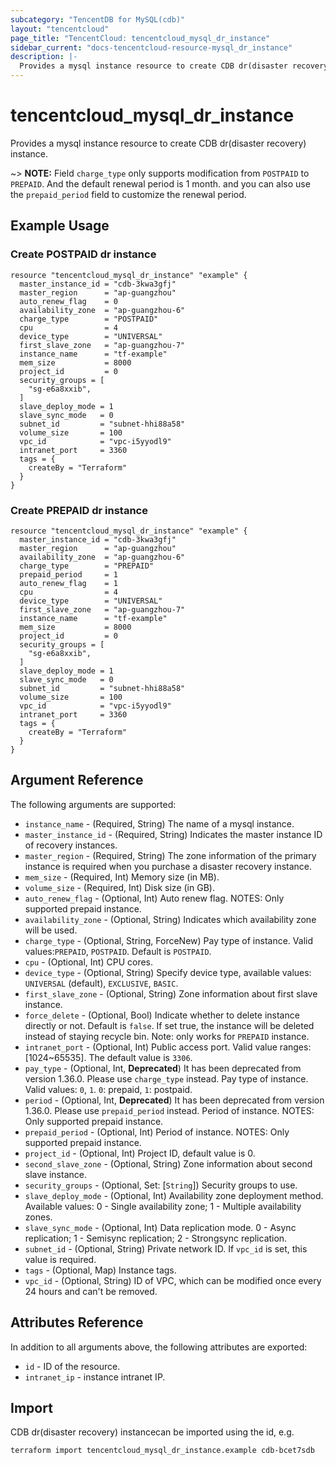 ```yaml
---
subcategory: "TencentDB for MySQL(cdb)"
layout: "tencentcloud"
page_title: "TencentCloud: tencentcloud_mysql_dr_instance"
sidebar_current: "docs-tencentcloud-resource-mysql_dr_instance"
description: |-
  Provides a mysql instance resource to create CDB dr(disaster recovery) instance.
---
```


# tencentcloud_mysql_dr_instance

Provides a mysql instance resource to create CDB dr(disaster recovery) instance.

~> **NOTE:** Field `charge_type` only supports modification from `POSTPAID` to `PREPAID`. And the default renewal period is 1 month. and you can also use the `prepaid_period` field to customize the renewal period.

## Example Usage

### Create POSTPAID dr instance

```hcl
resource "tencentcloud_mysql_dr_instance" "example" {
  master_instance_id = "cdb-3kwa3gfj"
  master_region      = "ap-guangzhou"
  auto_renew_flag    = 0
  availability_zone  = "ap-guangzhou-6"
  charge_type        = "POSTPAID"
  cpu                = 4
  device_type        = "UNIVERSAL"
  first_slave_zone   = "ap-guangzhou-7"
  instance_name      = "tf-example"
  mem_size           = 8000
  project_id         = 0
  security_groups = [
    "sg-e6a8xxib",
  ]
  slave_deploy_mode = 1
  slave_sync_mode   = 0
  subnet_id         = "subnet-hhi88a58"
  volume_size       = 100
  vpc_id            = "vpc-i5yyodl9"
  intranet_port     = 3360
  tags = {
    createBy = "Terraform"
  }
}
```

### Create PREPAID dr instance

```hcl
resource "tencentcloud_mysql_dr_instance" "example" {
  master_instance_id = "cdb-3kwa3gfj"
  master_region      = "ap-guangzhou"
  availability_zone  = "ap-guangzhou-6"
  charge_type        = "PREPAID"
  prepaid_period     = 1
  auto_renew_flag    = 1
  cpu                = 4
  device_type        = "UNIVERSAL"
  first_slave_zone   = "ap-guangzhou-7"
  instance_name      = "tf-example"
  mem_size           = 8000
  project_id         = 0
  security_groups = [
    "sg-e6a8xxib",
  ]
  slave_deploy_mode = 1
  slave_sync_mode   = 0
  subnet_id         = "subnet-hhi88a58"
  volume_size       = 100
  vpc_id            = "vpc-i5yyodl9"
  intranet_port     = 3360
  tags = {
    createBy = "Terraform"
  }
}
```

## Argument Reference

The following arguments are supported:

* `instance_name` - (Required, String) The name of a mysql instance.
* `master_instance_id` - (Required, String) Indicates the master instance ID of recovery instances.
* `master_region` - (Required, String) The zone information of the primary instance is required when you purchase a disaster recovery instance.
* `mem_size` - (Required, Int) Memory size (in MB).
* `volume_size` - (Required, Int) Disk size (in GB).
* `auto_renew_flag` - (Optional, Int) Auto renew flag. NOTES: Only supported prepaid instance.
* `availability_zone` - (Optional, String) Indicates which availability zone will be used.
* `charge_type` - (Optional, String, ForceNew) Pay type of instance. Valid values:`PREPAID`, `POSTPAID`. Default is `POSTPAID`.
* `cpu` - (Optional, Int) CPU cores.
* `device_type` - (Optional, String) Specify device type, available values: `UNIVERSAL` (default), `EXCLUSIVE`, `BASIC`.
* `first_slave_zone` - (Optional, String) Zone information about first slave instance.
* `force_delete` - (Optional, Bool) Indicate whether to delete instance directly or not. Default is `false`. If set true, the instance will be deleted instead of staying recycle bin. Note: only works for `PREPAID` instance.
* `intranet_port` - (Optional, Int) Public access port. Valid value ranges: [1024~65535]. The default value is `3306`.
* `pay_type` - (Optional, Int, **Deprecated**) It has been deprecated from version 1.36.0. Please use `charge_type` instead. Pay type of instance. Valid values: `0`, `1`. `0`: prepaid, `1`: postpaid.
* `period` - (Optional, Int, **Deprecated**) It has been deprecated from version 1.36.0. Please use `prepaid_period` instead. Period of instance. NOTES: Only supported prepaid instance.
* `prepaid_period` - (Optional, Int) Period of instance. NOTES: Only supported prepaid instance.
* `project_id` - (Optional, Int) Project ID, default value is 0.
* `second_slave_zone` - (Optional, String) Zone information about second slave instance.
* `security_groups` - (Optional, Set: [`String`]) Security groups to use.
* `slave_deploy_mode` - (Optional, Int) Availability zone deployment method. Available values: 0 - Single availability zone; 1 - Multiple availability zones.
* `slave_sync_mode` - (Optional, Int) Data replication mode. 0 - Async replication; 1 - Semisync replication; 2 - Strongsync replication.
* `subnet_id` - (Optional, String) Private network ID. If `vpc_id` is set, this value is required.
* `tags` - (Optional, Map) Instance tags.
* `vpc_id` - (Optional, String) ID of VPC, which can be modified once every 24 hours and can't be removed.

## Attributes Reference

In addition to all arguments above, the following attributes are exported:

* `id` - ID of the resource.
* `intranet_ip` - instance intranet IP.



## Import

CDB dr(disaster recovery) instancecan be imported using the id, e.g.

```
terraform import tencentcloud_mysql_dr_instance.example cdb-bcet7sdb
```

